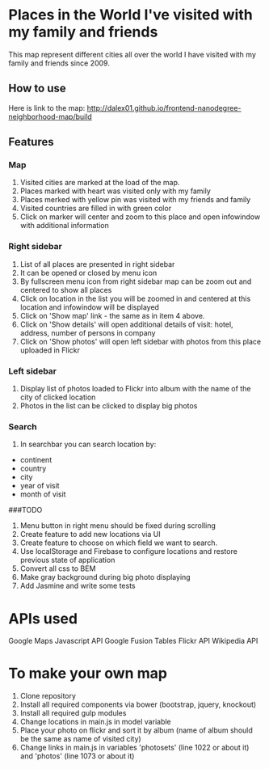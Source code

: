 # Places in the World I've visited with my family and friends
This map represent different cities all over the world I have visited with my family and friends since 2009.

## How to use
Here is link to the map: http://dalex01.github.io/frontend-nanodegree-neighborhood-map/build

## Features

### Map
1. Visited cities are marked at the load of the map.
2. Places marked with heart was visited only with my family
3. Places merked with yellow pin was visited with my friends and family
4. Visited countries are filled in with green color
5. Click on marker will center and zoom to this place and open infowindow with additional information

### Right sidebar
1. List of all places are presented in right sidebar
2. It can be opened or closed by menu icon
3. By fullscreen menu icon from right sidebar map can be zoom out and centered to show all places
4. Click on location in the list you will be zoomed in and centered at this location and infowindow will be displayed
5. Click on 'Show map' link - the same as in item 4 above.
6. Click on 'Show details' will open additional details of visit: hotel, address, number of persons in company
7. Click on 'Show photos' will open left sidebar with photos from this place uploaded in Flickr

### Left sidebar
1. Display list of photos loaded to Flickr into album with the name of the city of clicked location
2. Photos in the list can be clicked to display big photos

### Search
1. In searchbar you can search location by:
  - continent
  - country
  - city
  - year of visit
  - month of visit

###TODO
1. Menu button in right menu should be fixed during scrolling
2. Create feature to add new locations via UI
3. Create feature to choose on which field we want to search.
4. Use localStorage and Firebase to configure locations and restore previous state of application
5. Convert all css to BEM
6. Make gray background during big photo displaying
7. Add Jasmine and write some tests


# APIs used
Google Maps Javascript API
Google Fusion Tables
Flickr API
Wikipedia API

# To make your own map
1. Clone repository
2. Install all required components via bower (bootstrap, jquery, knockout)
3. Install all required gulp modules
4. Change locations in main.js in model variable
5. Place your photo on flickr and sort it by album (name of album should be the same as name of visited city)
6. Change links in main.js in variables 'photosets' (line 1022 or about it) and 'photos' (line 1073 or about it)